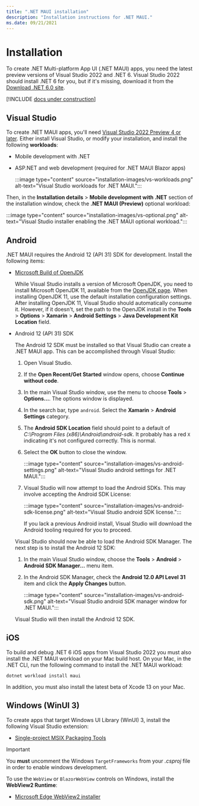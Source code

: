 ```yaml
---
title: ".NET MAUI installation"
description: "Installation instructions for .NET MAUI."
ms.date: 09/21/2021
---
```


# Installation

To create .NET Multi-platform App UI (.NET MAUI) apps, you need the latest preview versions of Visual Studio 2022 and .NET 6. Visual Studio 2022 should install .NET 6 for you, but if it's missing, download it from the [Download .NET 6.0 site](https://dotnet.microsoft.com/download/dotnet/6.0).

[!INCLUDE [docs under construction](~/includes/preview-note.md)]

## Visual Studio

To create .NET MAUI apps, you'll need [Visual Studio 2022 Preview 4 or later](https://visualstudio.microsoft.com/vs/preview/vs2022/). Either install Visual Studio, or modify your installation, and install the following **workloads**:

- Mobile development with .NET
- ASP.NET and web development (required for .NET MAUI Blazor apps)

  :::image type="content" source="installation-images/vs-workloads.png" alt-text="Visual Studio workloads for .NET MAUI.":::

Then, in the **Installation details** > **Mobile development with .NET** section of the installation window, check the **.NET MAUI (Preview)** optional workload:

:::image type="content" source="installation-images/vs-optional.png" alt-text="Visual Studio installer enabling the .NET MAUI optional workload.":::

## Android

.NET MAUI requires the Android 12 (API 31) SDK for development. Install the following items:

- [Microsoft Build of OpenJDK](https://www.microsoft.com/openjdk)

  While Visual Studio installs a version of Microsoft OpenJDK, you need to install Microsoft OpenJDK 11, available from the [OpenJDK page](https://www.microsoft.com/openjdk). When installing OpenJDK 11, use the default installation configuration settings. After installing OpenJDK 11, Visual Studio should automatically consume it. However, if it doesn't, set the path to the OpenJDK install in the **Tools** > **Options** > **Xamarin** > **Android Settings** > **Java Development Kit Location** field.

- Android 12 (API 31) SDK

  The Android 12 SDK must be installed so that Visual Studio can create a .NET MAUI app. This can be accomplished through Visual Studio:

  01. Open Visual Studio.
  01. If the **Open Recent/Get Started** window opens, choose **Continue without code**.
  01. In the main Visual Studio window, use the menu to choose **Tools** > **Options...**. The options window is displayed.
  01. In the search bar, type `android`. Select the **Xamarin** > **Android Settings** category.
  01. The **Android SDK Location** field should point to a default of _C:\Program Files (x86)\Android\android-sdk_. It probably has a red `X` indicating it's not configured correctly. This is normal.
  01. Select the **OK** button to close the window.

      :::image type="content" source="installation-images/vs-android-settings.png" alt-text="Visual Studio android settings for .NET MAUI.":::

  01. Visual Studio will now attempt to load the Android SDKs. This may involve accepting the Android SDK License:

      :::image type="content" source="installation-images/vs-android-sdk-license.png" alt-text="Visual Studio android SDK license.":::

      If you lack a previous Android install, Visual Studio will download the Android tooling required for you to proceed.

  Visual Studio should now be able to load the Android SDK Manager. The next step is to install the Android 12 SDK:

  01. In the main Visual Studio window, choose the **Tools** > **Android** > **Android SDK Manager...** menu item.
  01. In the Android SDK Manager, check the **Android 12.0 API Level 31** item and click the **Apply Changes** button.

      :::image type="content" source="installation-images/vs-android-sdk.png" alt-text="Visual Studio android SDK manager window for .NET MAUI.":::

  Visual Studio will then install the Android 12 SDK.

## iOS

To build and debug .NET 6 iOS apps from Visual Studio 2022 you must also install the .NET MAUI workload on your Mac build host. On your Mac, in the .NET CLI, run the following command to install the .NET MAUI workload:

```dotnetcli
dotnet workload install maui
```

In addition, you must also install the latest beta of Xcode 13 on your Mac.

## Windows (WinUI 3)

To create apps that target Windows UI Library (WinUI) 3, install the following Visual Studio extension:

- [Single-project MSIX Packaging Tools](https://marketplace.visualstudio.com/items?itemName=ProjectReunion.MicrosoftSingleProjectMSIXPackagingToolsDev17)

> [!IMPORTANT]
> You **must** uncomment the Windows `TargetFrameworks` from your _.csproj_ file in order to enable windows development.

To use the `WebView` or `BlazorWebView` controls on Windows, install the **WebView2 Runtime**:

- [Microsoft Edge WebView2 installer](https://developer.microsoft.com/microsoft-edge/webview2/)

